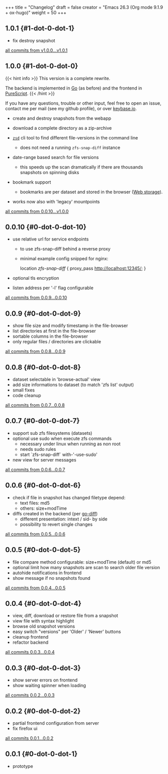 +++
title = "Changelog"
draft = false
creator = "Emacs 26.3 (Org mode 9.1.9 + ox-hugo)"
weight = 50
+++

## 1.0.1 {#1-dot-0-dot-1}

-   fix destroy snapshot

[all commits from v1.0.0...v1.0.1](https://github.com/j-keck/zfs-snap-diff/compare/v1.0.0...v1.0.1)


## 1.0.0 {#1-dot-0-dot-0}

{{< hint info >}}
This version is a complete rewrite.

The backend is implemented in [Go](https://golang.org) (as before) and the frontend in [PureScript](http://purescript.org).
{{< /hint >}}

If you have any questions, trouble or other input, feel free to open an
issue, contact me per mail (see my github profile), or over [keybase.io](https://keybase.io/jkeck).

-   create and destroy snapshots from the webapp

-   download a complete directory as a zip-archive

-   [`zsd`](/docs/zsd) cli tool to find different file-versions in the command line
    -   does not need a running `zfs-snap-diff` instance

-   date-range based search for file versions
    -   this speeds up the scan dramatically if
        there are thousands snapshots on spinning disks

-   bookmark support
    -   bookmarks are per dataset and stored in the browser ([Web storage](https://en.wikipedia.org/wiki/Web%5Fstorage)).

-   works now also with 'legacy' mountpoints

[all commits from 0.0.10...v1.0.0](https://github.com/j-keck/zfs-snap-diff/compare/0.0.10...v1.0.0)


## 0.0.10 {#0-dot-0-dot-10}

-   use relative url for service endpoints
    -   to use zfs-snap-diff behind a reverse proxy
    -   minimal example config snipped for nginx:

        location _zfs-snap-diff_ {
            proxy\_pass <http://localhost:12345/>;
        }

-   optional tls encryption
-   listen address per '-l' flag configurable

[all commits from 0.0.9...0.0.10](https://github.com/j-keck/zfs-snap-diff/compare/0.0.9...0.0.10)


## 0.0.9 {#0-dot-0-dot-9}

-   show file size and modify timestamp in the file-browser
-   list directories at first in the file-browser
-   sortable columns in the file-browser
-   only regular files / directories are clickable

[all commits from 0.0.8...0.0.9](https://github.com/j-keck/zfs-snap-diff/compare/0.0.8...0.0.9)


## 0.0.8 {#0-dot-0-dot-8}

-   dataset selectable in 'browse-actual' view
-   add size informations to dataset (to match 'zfs list' output)
-   small fixes
-   code cleanup

[all commits from 0.0.7...0.0.8](https://github.com/j-keck/zfs-snap-diff/compare/0.0.7...0.0.8)


## 0.0.7 {#0-dot-0-dot-7}

-   support sub zfs filesystems (datasets)
-   optional use sudo when execute zfs commands
    -   necessary under linux when running as non root
    -   needs sudo rules
    -   start \`zfs-snap-diff\` with-'-use-sudo'
-   new view for server messages

[all commits from 0.0.6...0.0.7](https://github.com/j-keck/zfs-snap-diff/compare/0.0.6...0.0.7)


## 0.0.6 {#0-dot-0-dot-6}

-   check if file in snapshot has changed filetype depend:
    -   text files: md5
    -   others: size+modTime
-   diffs created in the backend (per [go-diff](https://github.com/sergi/go-diff))
    -   different presentation: intext / sid- by side
    -   possibility to revert single changes

[all commits from 0.0.5...0.0.6](https://github.com/j-keck/zfs-snap-diff/compare/0.0.5...0.0.6)


## 0.0.5 {#0-dot-0-dot-5}

-   file compare method configurable: size+modTime (default) or md5
-   optional limit how many snapshots are scan to search older file version
-   autohide notifications in frontend
-   show message if no snapshots found

[all commits from 0.0.4...0.0.5](https://github.com/j-keck/zfs-snap-diff/compare/0.0.4...0.0.5)


## 0.0.4 {#0-dot-0-dot-4}

-   view, diff, download or restore file from a snapshot
-   view file with syntax highlight
-   browse old snapshot versions
-   easy switch "versions" per 'Older' / 'Newer' buttons
-   cleanup frontend
-   refactor backend

[all commits 0.0.3...0.0.4](https://github.com/j-keck/zfs-snap-diff/compare/0.0.3...0.0.4)


## 0.0.3 {#0-dot-0-dot-3}

-   show server errors on frontend
-   show waiting spinner when loading

[all commits 0.0.2...0.0.3](https://github.com/j-keck/zfs-snap-diff/compare/0.0.2...0.0.3)


## 0.0.2 {#0-dot-0-dot-2}

-   partial frontend configuration from server
-   fix firefox ui

[all commits 0.0.1...0.0.2](https://github.com/j-keck/zfs-snap-diff/compare/0.0.1...0.0.2)


## 0.0.1 {#0-dot-0-dot-1}

-   prototype
